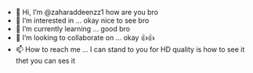 - 👋 Hi, I’m @zaharaddeenzz1 how are you bro
- 👀 I’m interested in ... okay nice to see bro
- 🌱 I’m currently learning ... good bro 
- 💞️ I’m looking to collaborate on ... okay 👍👍
- 📫 How to reach me ... I can stand to you for HD quality
is how to see it thet you can ses it
<!---
zaharaddeenzz1/zaharaddeenzz1 is a ✨ special ✨ repository because its `README.md` (this file) appears on your GitHub profile.
You can click the Preview link to take a look at your changes.
--->
